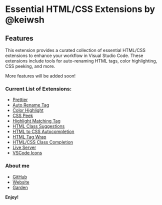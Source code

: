 # Essential HTML/CSS Extensions by @keiwsh

## Features

This extension provides a curated collection of essential HTML/CSS extensions to enhance your workflow in Visual Studio Code. These extensions include tools for auto-renaming HTML tags, color highlighting, CSS peeking, and more.

More features will be added soon!

### Current List of Extensions:

- [Prettier](https://marketplace.visualstudio.com/items?itemName=esbenp.prettier-vscode)
- [Auto Rename Tag](https://marketplace.visualstudio.com/items?itemName=formulahendry.auto-rename-tag)
- [Color Highlight](https://marketplace.visualstudio.com/items?itemName=naumovs.color-highlight)
- [CSS Peek](https://marketplace.visualstudio.com/items?itemName=pranaygp.vscode-css-peek)
- [Highlight Matching Tag](https://marketplace.visualstudio.com/items?itemName=vincaslt.highlight-matching-tag)
- [HTML Class Suggestions](https://marketplace.visualstudio.com/items?itemName=AndersEAndersen.html-class-suggestions)
- [HTML to CSS Autocompletion](https://marketplace.visualstudio.com/items?itemName=solnurkarim.html-to-css-autocompletion)
- [HTML Tag Wrap](https://marketplace.visualstudio.com/items?itemName=bradgashler.htmltagwrap)
- [HTML/CSS Class Completion](https://marketplace.visualstudio.com/items?itemName=Zignd.html-css-class-completion)
- [Live Server](https://marketplace.visualstudio.com/items?itemName=ritwickdey.LiveServer)
- [VSCode Icons](https://marketplace.visualstudio.com/items?itemName=vscode-icons-team.vscode-icons)

### About me

- [GitHub](https://github.com/keiwsh)
- [Website](https://hoangkhangle.ch/)
- [Garden](https://keiwsh.github.io/quartz/)



**Enjoy!**
